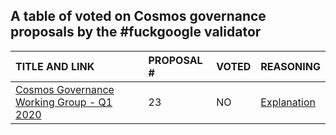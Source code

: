 ## A table of voted on Cosmos governance proposals by the #fuckgoogle validator


| TITLE AND LINK | PROPOSAL # | VOTED | REASONING | 
|:----------|:-------------|:--------|:--------|
| [Cosmos Governance Working Group - Q1 2020](https://hubble.figment.network/cosmos/chains/cosmoshub-3/governance/proposals/23) | 23 | NO | [Explanation](https://github.com/cybercongress/congress/blob/master/ecosystem/cosmos/reasons%20for%20voting/proposal%2023%20-%20NO.md) |  
